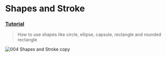 # Shapes and Stroke
### [Tutorial](https://designcode.io/swiftui-handbook-shapes-and-stroke)
> How to use shapes like circle, ellipse, capsule, rectangle and rounded rectangle

![004  Shapes and Stroke copy](https://github.com/mrgsdev/DesignCode/assets/157994617/a3c806e0-ec11-4fb2-98c4-ad1a4e47a514)
 